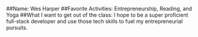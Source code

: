 ##Name:
Wes Harper
##Favorite Activities:
Entrepreneurship, Reading, and Yoga
##What I want to get out of the class:
I hope to be a super proficient full-stack developer and use those tech skills to fuel my entrepreneurial pursuits.